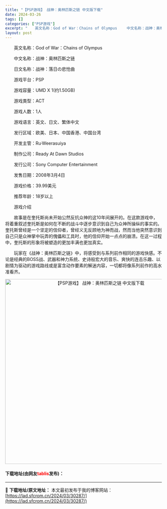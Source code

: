 ```yaml
---
title: "【PSP游戏】 战神：奥林匹斯之链 中文版下载"
date: 2024-03-26
tags: []
categories: ["PSP游戏"]
excerpt: "　　英文名称：God of War：Chains of Olympus 　　中文名称：战神：奥林匹斯之链 　　日文名称：战神：落日の悲怆曲 　　游戏平台：PSP 　　游戏容量：UMD X 1(约1.50GB) 　　游戏类型：ACT 　　游戏人数：1人 　　游戏语言：英文、日文、繁体中文 　　发行区域&hellip;"
layout: post
---
```


 <p>　　英文名称：God of War：Chains of Olympus</p> <p>　　中文名称：战神：奥林匹斯之链</p> <p>　　日文名称：战神：落日の悲怆曲</p> <p>　　游戏平台：PSP</p> <p>　　游戏容量：UMD X 1(约1.50GB)</p> <p>　　游戏类型：ACT</p> <p>　　游戏人数：1人</p> <p>　　游戏语言：英文、日文、繁体中文</p> <p>　　发行区域：欧美、日本、中国香港、中国台湾</p> <p>　　开发主管：Ru&middot;Weerasuiya</p> <p>　　制作公司：Ready At Dawn Studios</p> <p>　　发行公司：Sony Computer Entertainment</p> <p>　　发售日期：2008年3月4日</p> <p>　　游戏价格：39.99美元</p> <p>　　推荐年龄：18岁以上</p> <p>　　游戏介绍</p> <p>　　故事是在奎托斯尚未开始公然反抗众神的这10年间展开的。在这款游戏中，将着重叙述奎托斯是如何在不断的战斗中逐步意识到自己为众神所操纵的事实的。奎托斯曾经是一个坚定的信仰者，曾经义无反顾地为神而战，然而当他突然意识到自己只是众神掌中玩弄的傀儡和工具时，他的信仰开始一点点的崩溃。在这一过程中，奎托斯的形象将被塑造的更加丰满也更加真实。</p> <p>　　玩家在《战神：奥林匹斯之链》中，将感受到与系列前作相同的游戏快感。不论是经典的BOSS战、武器和神力系统、史诗般宏大的音乐、爽快的连击乐趣、以剧情为驱动的游戏路线或是富含动作要素的解迷内容，一切都将像系列前作的高水准看齐。</p> <p align="center"><img align="" border="0" src="https://lad.sfcrom.cn/wp-content/uploads/2024/03/20240326_660217334be48.jpg" width="593" alt="【PSP游戏】 战神：奥林匹斯之链 中文版下载" /></p> <p><h4>下载地址(由网友<font color="red">tablis</font>发布)：</h4></p> 

---
📖 **下载地址/原文地址：** 本文最初发布于我的博客网站：[https://lad.sfcrom.cn/2024/03/30287/](https://lad.sfcrom.cn/2024/03/30287/)
